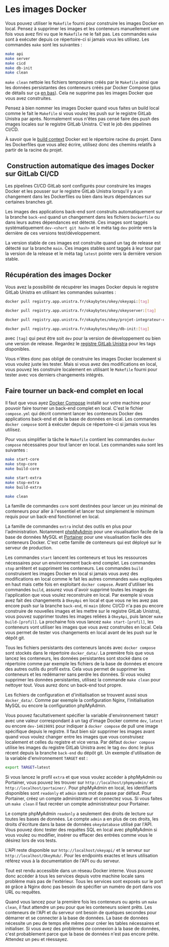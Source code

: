 # Les images Docker

Vous pouvez utiliser le `Makefile` fourni pour construire les images Docker en local. Pensez à supprimer les images et les conteneurs manuellement une fois vous avez fini vu que le `Makefile` ne le fait pas. Les commandes `make` sont à exécuter depuis ce répertoire-ci si jamais vous les utilisez. Les commandes `make` sont les suivantes :

```sh
make api
make server
make cicd
make db-init
make clean
```

`make clean` nettoie les fichiers temporaires créés par le `Makefile` ainsi que les données persistantes des conteneurs créés par Docker Compose (plus de détails sur ça [en bas](#faire-tourner-un-back-end-complet-en-local)). Cela ne supprime pas les images Docker que vous avez construites.

Pensez à bien nommer les images Docker quand vous faites un build local comme le fait le `Makefile` si vous voulez les push sur le registre GitLab Unistra par après. Normalement vous n'êtes pas censé faire des push des images locales sur le registre GitLab Unistra. C'est le job des pipelines CI/CD.

À savoir que le [build context](https://docs.docker.com/build/building/context/) Docker est le répertoire racine du projet. Dans les Dockerfiles que vous allez écrire, utilisez donc des chemins relatifs à partir de la racine du projet.

##  Construction automatique des images Docker sur GitLab CI/CD

Les pipelines CI/CD GitLab sont configurés pour construire les images Docker et les pousser sur le registre GitLab Unistra lorsqu'il y a un changement dans les Dockerfiles ou bien dans leurs dépendances sur certaines branches git.

Les images des applications back-end sont construits automatiquement sur la branche `back-end` quand un changement dans les fichiers `Dockerfile` ou dans leurs autres dépendances est détecté. Ces images sont taggés systématiquement `dev-<short git hash>` et le méta tag `dev` pointe vers la dernière de ces versions test/développement.

La version stable de ces images est construite quand un tag de release est détecté sur la branche `main`. Ces images stables sont taggés à leur tour par la version de la release et le méta tag `latest` pointe vers la dernière version stable.

## Récupération des images Docker

Vous avez la possibilité de récupérer les images Docker depuis le registre GitLab Unistra en utilisant les commandes suivantes :

```sh
docker pull registry.app.unistra.fr/okaybytes/okey/okeyapi:[tag]

docker pull registry.app.unistra.fr/okaybytes/okey/okeyserver:[tag]

docker pull registry.app.unistra.fr/okaybytes/okey/projet-integrateur-cicd:[tag]

docker pull registry.app.unistra.fr/okaybytes/okey/db-init:[tag]
```

avec `[tag]` qui peut être soit `dev` pour la version de développement ou bien une version de release. Regardez le [registre GitLab Unistra](https://git.unistra.fr/okaybytes/okey/container_registry) pour les tags disponibles.

Vous n'êtes donc pas obligé de construire les images Docker localement si vous voulez juste les tester. Mais si vous avez des modifications en local, vous pouvez les construire localement en utilisant le `Makefile` fourni pour tester avec vos derniers changements intégrés.

## Faire tourner un back-end complet en local

Il faut que vous ayez [Docker Compose](https://docs.docker.com/compose/) installé sur votre machine pour pouvoir faire tourner un back-end complet en local. C'est le fichier `compose.yml` qui décrit comment lancer les conteneurs Docker des applications back-end et de la base de données en local. Les commandes `docker compose` sont à exécuter depuis ce répertoire-ci si jamais vous les utilisez.

Pour vous simplifier la tâche le `Makefile` contient les commandes `docker compose` nécessaires pour tout lancer en local. Les commandes `make` sont les suivantes :

```sh
make start-core
make stop-core
make build-core

make start-extra
make stop-extra
make build-extra

make clean
```

La famille de commandes `core` sont destinées pour lancer un jeu minimal de conteneurs pour aller à l'essentiel et lancer tout simplement le minimum requis pour un back-end fonctionnel en local.

La famille de commandes `extra` inclut des outils en plus pour l'administration. Notamment [phpMyAdmin](https://www.phpmyadmin.net/) pour une visualisation facile de la base de données MySQL et [Portainer](https://www.portainer.io/) pour une visualisation facile des conteneurs Docker. C'est cette famille de conteneurs qui est déployé sur le serveur de production.

Les commandes `start` lancent les conteneurs et tous les ressources nécessaires pour un environnement back-end complet. Les commandes `stop` arrêtent et suppriment les conteneurs. Les commandes `build` construisent les images Docker en local si jamais vous avez des modifications en local comme le fait les autres commandes `make` expliquées en haut mais cette fois en exploitant `docker compose`. Avant d'utiliser les commandes `build`, assurez vous d'avoir supprimé toutes les images de l'application que vous voulez reconstruire en local. Par exemple si vous avez fait des changements à `OkeyApi` en local et que vous ne les avez pas encore push sur la branche `back-end`, ni `main` (donc CI/CD n'a pas pu encore construire de nouvelles images et les mettre sur le registre GitLab Unistra), vous pouvez supprimer toutes les images reliées à `OkeyApi`, puis lancer `make build-[profil]`. La prochaine fois vous lancez `make start-[profil]`, les conteneurs vont utiliser les images que vous avez construites en local. Cela vous permet de tester vos changements en local avant de les push sur le dépôt git.

Tous les fichiers persistants des conteneurs lancés avec `docker compose` sont stockés dans le répertoire `docker_data/`. La première fois que vous lancez les conteneurs, les données persistantes sont stocké dans ce répertoire comme par exemple les fichiers de la base de données et encore des autres outils du profil extra. Cela vous permet de supprimer les conteneurs et les redémarrer sans perdre les données. Si vous voulez supprimer les données persistantes, utilisez la commande `make clean` pour nettoyer tout. Vous aurez donc un back-end tout propre.

Les fichiers de configuration et d'initialisation se trouvent aussi sous `docker_data/`. Comme par exemple la configuration Nginx, l'initialisation MySQL ou encore la configuration phpMyAdmin.

Vous pouvez facultativement spécifier la variable d'environnement `TARGET` avec une valeur correspondant à un tag d'image Docker comme `dev`, `latest` ou encore `dev-14619891` pour indiquer à `docker compose` de pull une image spécifique depuis le registre. Il faut bien sûr supprimer les images avant quand vous voulez changer entre les images que vous construisez localement et celles du registre et vice versa. Par défaut `docker compose` utilise les images du registre GitLab Unistra avec le tag `dev` donc le plus récent depuis la branche `back-end` du dépôt git. Un exemple d'utilisation de la variable d'environnement `TARGET` est :

```sh
export TARGET=latest
```

Si vous lancez le profil `extra` et que vous voulez accéder à phpMyAdmin ou Portainer, vous pouvez les trouver sur `http://localhost/phpmyadmin/` et `http://localhost/portainer/`. Pour phpMyAdmin en local, les identifiants disponibles sont `readonly` et `admin` sans mot de passe par défaut. Pour Portainer, créez un compte administrateur et connectez vous. Si vous faites un `make clean` il faut recréer un compte administrateur pour Portainer.

Le compte phpMyAdmin `readonly` a seulement des droits de lecture sur toutes les bases de données. Le compte `admin` a en plus de ces droits, les droits d'écriture dans la base de données `okeydatabase` utilisé par l'API. Vous pouvez donc tester des requêtes SQL en local avec phpMyAdmin si vous voulez ou modifier, insérer ou effacer des entrées comme vous le désirez lors de vos tests.

L'API reste disponible sur `http://localhost/okeyapi/` et le serveur sur `http://localhost/OkeyHub/`. Pour les endpoints exactes et leurs utilisation référez vous à la documentation de l'API ou du serveur.

Tout est rendu accessible dans un réseau Docker interne. Vous pouvez donc accéder à tous les services depuis votre machine locale sans problème mais pas de l'extérieur. Tous les services sont exposés sur le port `80` grâce à Nginx donc pas besoin de spécifier un numéro de port dans vos URL ou requêtes.

Quand vous lancez pour la première fois les conteneurs ou après un `make clean`, il faut attendre un peu pour que les conteneurs soient prêts. Les conteneurs de l'API et du serveur ont besoin de quelques secondes pour démarrer et se connecter à la base de données. La base de données nécessite un peu de temps elle même pour créer les tables nécessaires et initialiser. Si vous avez des problèmes de connexion à la base de données, c'est probablement parce que la base de données n'est pas encore prête. Attendez un peu et réessayez.
